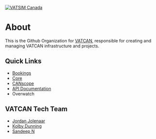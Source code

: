 [![VATSIM Canada](https://i.imgur.com/l6ZwnfT.png)](https://vatcan.ca)
# About
This is the Github Organization for [VATCAN](https://vatcan.ca), responsible for creating and managing VATCAN infrastructure and projects.

## Quick Links
- [Bookings](https://bookings.vatcan.ca)
- [Core](https://vatcan.ca)
- [CANscope](https://vatcan.ca/division/canscope)
- [API Documentation](https://api.vatcan.ca)
- Overwatch

## VATCAN Tech Team
- [Jordan Jolenaar](https://github.com/jordanndev)
- [Kolby Dunning](https://github.com/kolbyd)
- [Sandeep N](https://github.com/captainstealthy)
